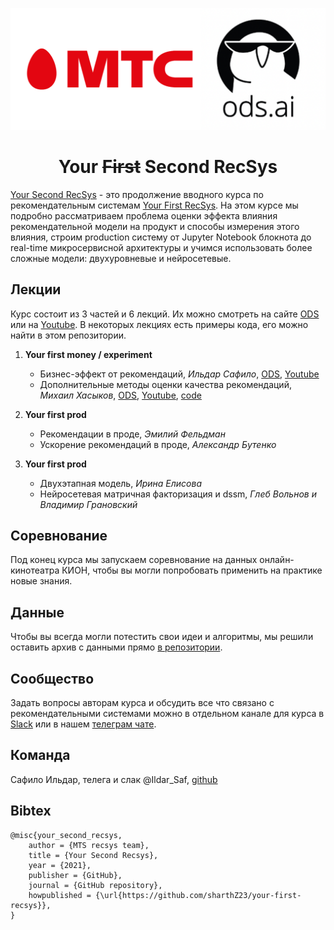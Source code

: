 <div align="center">

![Logo](img/logo.png)

# Your ~~First~~ Second RecSys

</div>

[Your Second RecSys](https://ods.ai/tracks/recsys-course2021) - это продолжение вводного курса по рекомендательным системам [Your First RecSys](https://ods.ai/tracks/mts-recsys-df2020). На этом курсе мы подробно рассматриваем проблема оценки эффекта влияния рекомендательной модели на продукт и способы измерения этого влияния, строим production систему от Jupyter Notebook блокнота до real-time микросервисной архитектуры и учимся использовать более сложные модели: двухуровневые и нейросетевые. 


## Лекции

Курс состоит из 3 частей и 6 лекций. Их можно смотреть на сайте [ODS](https://ods.ai/tracks/recsys-course2021) или на [Youtube](https://www.youtube.com/c/ODSAIRu). В некоторых лекциях есть примеры кода, его можно найти в этом репозитории.

1. **Your first money / experiment**
   
   + Бизнес-эффект от рекомендаций, *Ильдар Сафило*, [ODS](https://ods.ai/tracks/recsys-course2021/blocks/89d8b49a-a7d4-4e6a-9f2a-25910b32fcb8), [Youtube](https://www.youtube.com/watch?v=xPqHxf7nsg8)
   + Дополнительные методы оценки качества рекомендаций, *Михаил Хасыков*, [ODS](https://ods.ai/tracks/recsys-course2021/blocks/7b5961cd-b6d3-4948-b5a8-4dbadf6fb7e1), [Youtube](https://www.youtube.com/watch?v=sI95Y02YD14), [code](https://github.com/sharthZ23/your-first-recsys/tree/add_readme/lecture_2)
   
2. **Your first prod**
   
    + Рекомендации в проде, *Эмилий Фельдман*
    + Ускорение рекомендаций в проде, *Александр Бутенко*
   
3. **Your first prod**
   
    + Двухэтапная модель, *Ирина Елисова*
    + Нейросетевая матричная факторизация и dssm, *Глеб Вольнов и Владимир Грановский*


## Соревнование

Под конец курса мы запускаем соревнование на данных онлайн-кинотеатра КИОН, чтобы вы могли попробовать применить на практике новые знания.

## Данные

Чтобы вы всегда могли потестить свои идеи и алгоритмы, мы решили оставить архив с данными прямо [в репозитории](https://github.com/sharthZ23/your-second-recsys/blob/add_readme/data_kion.zip).

## Сообщество

Задать вопросы авторам курса и обсудить все что связано с рекомендательными системами можно в отдельном канале для курса в [Slack](https://opendatascience.slack.com/archives/C02F8FS88HL) или в нашем [телеграм чате](https://t.me/joinchat/P6Mvju3oN8Q5ZmEy).

## Команда

Сафило Ильдар, телега и слак @Ildar_Saf, [github](https://github.com/irsafilo)


## Bibtex
```
@misc{your_second_recsys,
    author = {MTS recsys team},
    title = {Your Second Recsys},
    year = {2021},
    publisher = {GitHub},
    journal = {GitHub repository},
    howpublished = {\url{https://github.com/sharthZ23/your-first-recsys}},
}
```
